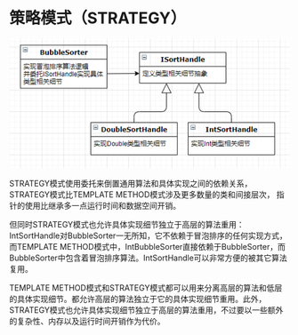 # 策略模式（STRATEGY）
![](class.png)

STRATEGY模式使用委托来倒置通用算法和具体实现之间的依赖关系，STRATEGY模式比TEMPLATE METHOD模式涉及更多数量的类和间接层次，
指针的使用比继承多一点运行时间和数据空间开销。

但同时STRATEGY模式也允许具体实现细节独立于高层的算法重用：IntSortHandle对BubbleSorter一无所知，它不依赖于冒泡排序的任何实现方式，
而TEMPLATE METHOD模式中，IntBubbleSorter直接依赖于BubbleSorter，而BubbleSorter中包含着冒泡排序算法。IntSortHandle可以非常方便的被其它算法复用。

TEMPLATE METHOD模式和STRATEGY模式都可以用来分离高层的算法和低层的具体实现细节。都允许高层的算法独立于它的具体实现细节重用。此外，STRATEGY模式也允许具体实现细节独立于高层的算法重用，不过要以一些额外的复杂性、内存以及运行时间开销作为代价。